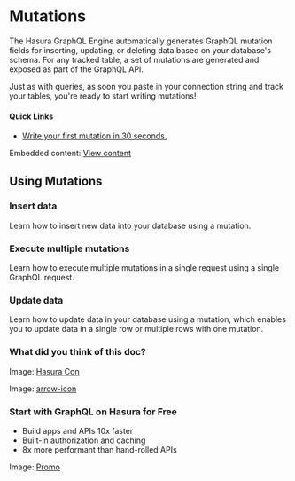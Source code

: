 # Mutations

The Hasura GraphQL Engine automatically generates GraphQL mutation fields for inserting, updating, or deleting data based on your database's schema. For any tracked table, a set of mutations are generated and exposed as part of the GraphQL API.

Just as with queries, as soon you paste in your connection string and track your tables, you're ready to start writing mutations!

#### Quick Links

- [ Write your first mutation in 30 seconds. ](https://hasura.io/docs/latest/mutations/quickstart/)


Embedded content: [ View content ](https://www.youtube.com/embed/9FZkMjiBrMs?enablejsapi=1&origin=https://hasura.io)

## Using Mutations​

### Insert data

Learn how to insert new data into your database using a mutation.

### Execute multiple mutations

Learn how to execute multiple mutations in a single request using a single GraphQL request.

### Update data

Learn how to update data in your database using a mutation, which enables you to update data in a single row or multiple rows with one mutation.

### What did you think of this doc?

Image: [ Hasura Con ](https://res.cloudinary.com/dh8fp23nd/image/upload/v1686154570/hasura-con-2023/has-con-light-date_r2a2ud.png)

Image: [ arrow-icon ](https://res.cloudinary.com/dh8fp23nd/image/upload/v1683723549/main-web/chevron-right_ldbi7d.png)

### Start with GraphQL on Hasura for Free

- Build apps and APIs 10x faster
- Built-in authorization and caching
- 8x more performant than hand-rolled APIs


Image: [ Promo ](https://hasura.io/docs/assets/images/hasura-free-ff60e409244e0ea12b5a3045d1a9096b.png)